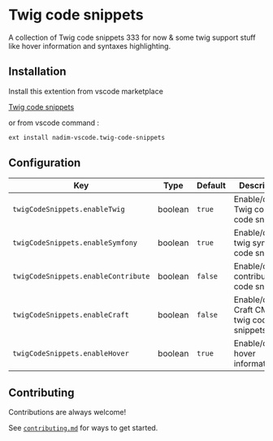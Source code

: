 # Twig code snippets

A collection of Twig code snippets 333 for now & some twig support stuff like hover information and syntaxes highlighting.

## Installation

Install this extention from vscode marketplace

[Twig code snippets](https://marketplace.visualstudio.com/items?itemName=nadim-vscode.twig-code-snippets)

or from vscode command : 
```bash 
ext install nadim-vscode.twig-code-snippets
```

## Configuration

| Key | Type | Default | Description |
|---	|---	|---	|---	|
| `twigCodeSnippets.enableTwig` | boolean | `true` | Enable/disable Twig core code snippets |
| `twigCodeSnippets.enableSymfony` | boolean | `true` | Enable/disable twig symfony code snippets |
| `twigCodeSnippets.enableContribute` | boolean | `false` | Enable/disable contributes code snippets |
| `twigCodeSnippets.enableCraft` | boolean | `false` | Enable/disable Craft CMS twig code snippets |
| `twigCodeSnippets.enableHover` | boolean | `true` | Enable/disable hover information |


## Contributing

Contributions are always welcome!

See [`contributing.md`](https://github.com/nalabdou/twig-code-snippets/blob/main/contributing.md) for ways to get started.